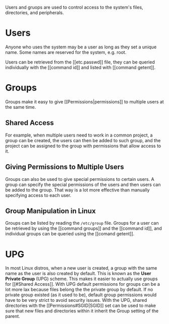 Users and gruops are used to control access to the system's files, directories, and peripherals.

# Users

Anyone who uses the system may be a user as long as they set a unique name. Some names are reserved for the system, e.g.  root. 

Users can be retrieved from the [[etc.passwd]] file, they can be queried individually with the [[command id]] and listed with [[command getent]].
# Groups

Groups make it easy to give [[Permissions|permissions]] to multiple users at the same time. 

## Shared Access

For example, when multiple users need to work in a common project, a group can be created, the users can then be added to such group, and the project can be assigned to the group with permissions that allow access to it. 

## Giving Permissions to Multiple Users

Groups can also be used to give special permissions to certain users. A group can specify the special permissions of the users and then users can be added to the group. That way is a lot more effective than manually specifying access to each user. 

## Group Manipulation in Linux

Groups can be listed by reading the `/etc/group` file. Groups for a user can be retrieved by using the [[command groups]] and the [[command id]], and individual groups can be queried using the [[comand getent]].

# UPG

In most Linux distros, when a new user is created, a group with the same name as the user is also created by default. This is known as the **User Private Group** (UPG) scheme. This makes it easier to actually use groups for [[#Shared Access]]. With UPG default permissions for groups can be a lot more lax because files belong the the private group by default. If no private group existed (as it used to be), default group permissions would have to be very strict to avoid security issues. With the UPG, shared directories with the [[Permissions#SGID|SGID]] set can be used to make sure that new files and directories within it inherit the Group setting of the parent. 